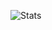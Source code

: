 ![Stats](https://github-readme-stats.vercel.app/api?username=thomas-xin&show_icons=true&theme=radical&title_color=000000&text_color=ffffff&icon_color=bfbfbf&bg_color=60,ff0000,ffff00,00ff00,00ffff,0000ff,ff00ff)
